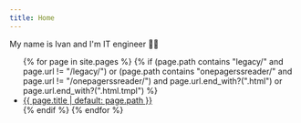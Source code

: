 ```yaml
---
title: Home
---
```


My name is Ivan and I'm IT engineer 🧑‍💻

<script>
    console.log("hello from \"home\"")
</script>

<ul>
  {% for page in site.pages %}
    {% if (page.path contains "legacy/" and page.url != "/legacy/") or (page.path contains "onepagerssreader/" and page.url != "/onepagerssreader/") and page.url.end_with?(".html") or page.url.end_with?(".html.tmpl") %}
      <li><a href="{{ page.url | relative_url }}">{{ page.title | default: page.path }}</a></li>
    {% endif %}
  {% endfor %}
</ul>